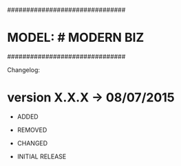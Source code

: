 ###############################
#   MODEL:   #   MODERN BIZ   #
###############################

Changelog:

version X.X.X -> 08/07/2015
===========================
- ADDED
- REMOVED
- CHANGED

- INITIAL RELEASE